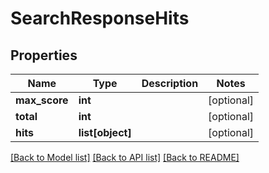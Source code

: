 # SearchResponseHits

## Properties
Name | Type | Description | Notes
------------ | ------------- | ------------- | -------------
**max_score** | **int** |  | [optional] 
**total** | **int** |  | [optional] 
**hits** | **list[object]** |  | [optional] 

[[Back to Model list]](../README.md#documentation-for-models) [[Back to API list]](../README.md#documentation-for-api-endpoints) [[Back to README]](../README.md)


